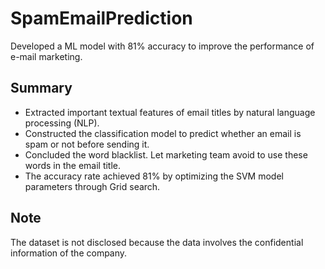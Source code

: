 # SpamEmailPrediction
Developed a ML model with 81% accuracy to improve the performance of e-mail marketing.

## Summary
- Extracted important textual features of email titles by natural language processing (NLP).
- Constructed the classification model to predict whether an email is spam or not before sending it.
- Concluded the word blacklist. Let marketing team avoid to use these words in the email title.
- The accuracy rate achieved 81% by optimizing the SVM model parameters through Grid search. 

## Note
The dataset is not disclosed because the data involves the confidential information of the company.
